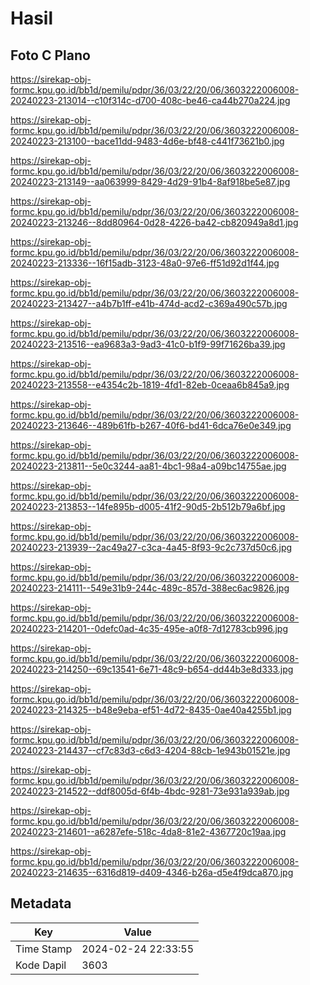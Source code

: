 # Hasil

## Foto C Plano

https://sirekap-obj-formc.kpu.go.id/bb1d/pemilu/pdpr/36/03/22/20/06/3603222006008-20240223-213014--c10f314c-d700-408c-be46-ca44b270a224.jpg

https://sirekap-obj-formc.kpu.go.id/bb1d/pemilu/pdpr/36/03/22/20/06/3603222006008-20240223-213100--bace11dd-9483-4d6e-bf48-c441f73621b0.jpg

https://sirekap-obj-formc.kpu.go.id/bb1d/pemilu/pdpr/36/03/22/20/06/3603222006008-20240223-213149--aa063999-8429-4d29-91b4-8af918be5e87.jpg

https://sirekap-obj-formc.kpu.go.id/bb1d/pemilu/pdpr/36/03/22/20/06/3603222006008-20240223-213246--8dd80964-0d28-4226-ba42-cb820949a8d1.jpg

https://sirekap-obj-formc.kpu.go.id/bb1d/pemilu/pdpr/36/03/22/20/06/3603222006008-20240223-213336--16f15adb-3123-48a0-97e6-ff51d92d1f44.jpg

https://sirekap-obj-formc.kpu.go.id/bb1d/pemilu/pdpr/36/03/22/20/06/3603222006008-20240223-213427--a4b7b1ff-e41b-474d-acd2-c369a490c57b.jpg

https://sirekap-obj-formc.kpu.go.id/bb1d/pemilu/pdpr/36/03/22/20/06/3603222006008-20240223-213516--ea9683a3-9ad3-41c0-b1f9-99f71626ba39.jpg

https://sirekap-obj-formc.kpu.go.id/bb1d/pemilu/pdpr/36/03/22/20/06/3603222006008-20240223-213558--e4354c2b-1819-4fd1-82eb-0ceaa6b845a9.jpg

https://sirekap-obj-formc.kpu.go.id/bb1d/pemilu/pdpr/36/03/22/20/06/3603222006008-20240223-213646--489b61fb-b267-40f6-bd41-6dca76e0e349.jpg

https://sirekap-obj-formc.kpu.go.id/bb1d/pemilu/pdpr/36/03/22/20/06/3603222006008-20240223-213811--5e0c3244-aa81-4bc1-98a4-a09bc14755ae.jpg

https://sirekap-obj-formc.kpu.go.id/bb1d/pemilu/pdpr/36/03/22/20/06/3603222006008-20240223-213853--14fe895b-d005-41f2-90d5-2b512b79a6bf.jpg

https://sirekap-obj-formc.kpu.go.id/bb1d/pemilu/pdpr/36/03/22/20/06/3603222006008-20240223-213939--2ac49a27-c3ca-4a45-8f93-9c2c737d50c6.jpg

https://sirekap-obj-formc.kpu.go.id/bb1d/pemilu/pdpr/36/03/22/20/06/3603222006008-20240223-214111--549e31b9-244c-489c-857d-388ec6ac9826.jpg

https://sirekap-obj-formc.kpu.go.id/bb1d/pemilu/pdpr/36/03/22/20/06/3603222006008-20240223-214201--0defc0ad-4c35-495e-a0f8-7d12783cb996.jpg

https://sirekap-obj-formc.kpu.go.id/bb1d/pemilu/pdpr/36/03/22/20/06/3603222006008-20240223-214250--69c13541-6e71-48c9-b654-dd44b3e8d333.jpg

https://sirekap-obj-formc.kpu.go.id/bb1d/pemilu/pdpr/36/03/22/20/06/3603222006008-20240223-214325--b48e9eba-ef51-4d72-8435-0ae40a4255b1.jpg

https://sirekap-obj-formc.kpu.go.id/bb1d/pemilu/pdpr/36/03/22/20/06/3603222006008-20240223-214437--cf7c83d3-c6d3-4204-88cb-1e943b01521e.jpg

https://sirekap-obj-formc.kpu.go.id/bb1d/pemilu/pdpr/36/03/22/20/06/3603222006008-20240223-214522--ddf8005d-6f4b-4bdc-9281-73e931a939ab.jpg

https://sirekap-obj-formc.kpu.go.id/bb1d/pemilu/pdpr/36/03/22/20/06/3603222006008-20240223-214601--a6287efe-518c-4da8-81e2-4367720c19aa.jpg

https://sirekap-obj-formc.kpu.go.id/bb1d/pemilu/pdpr/36/03/22/20/06/3603222006008-20240223-214635--6316d819-d409-4346-b26a-d5e4f9dca870.jpg


## Metadata

| Key        | Value               |
| ---------- | ------------------- |
| Time Stamp | 2024-02-24 22:33:55 |
| Kode Dapil | 3603                |



